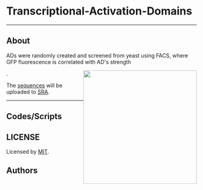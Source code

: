 Transcriptional-Activation-Domains
==================================

---
About
-----
<p>ADs were randomly created and screened from yeast using FACS, where GFP fluorescence is correlated with AD's strength</p> 
<p><img style="float: right;" src ="https://github.com/aerijman/Transcriptional-Activation-Domains/blob/master/FACS_example.jpg" width="300" height="300" /></p>. 
<p></p>

The [sequences](https://github.com/aerijman/Transcriptional-Activation-Domains) will be uploaded to [SRA](https://www.ncbi.nlm.nih.gov/sra/).

----
Codes/Scripts
--------------------
LICENSE
-------------
Licensed by [MIT](https://opensource.org/licenses/MIT).


Authors
---------------

